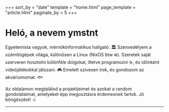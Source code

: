 +++
sort_by = "date"
template = "home.html"
page_template = "article.html"
paginate_by = 5
+++

# Heló, a nevem ymstnt

Egyetemista vagyok, mérnökinformatikus hallgató. 🏛️ Szenvedélyem a számítógépek világa, különösen a Linux (NixOS btw ❄️). Szeretek saját szerveren hosztolni különféle dolgokat, illetve programozni ☕, és időnként videójátékokkal játszani. 🎮 Emelett szívesen írok, és gondozom az akváriumomat. 🐟

Az oldalamon megtalálod a projektjeimet és azokat a random gondolataimat, amelyeket épp megosztásra érdemesnek tartok. Jó böngészést! ☺️
<hr>
